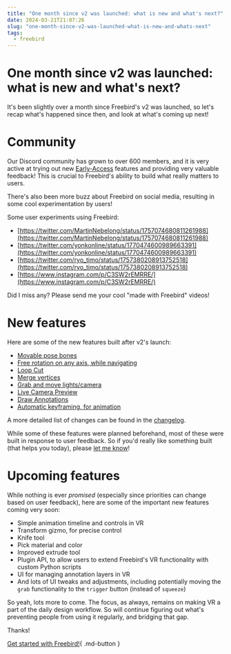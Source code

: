 ```yaml
---
title: "One month since v2 was launched: what is new and what's next?"
date: 2024-03-21T21:07:26
slug: "one-month-since-v2-was-launched-what-is-new-and-whats-next"
tags:
  - freebird
---
```

# One month since v2 was launched: what is new and what's next?

It's been slightly over a month since Freebird's v2 was launched, so let's recap what's happened since then, and look at what's coming up next!

# Community
Our Discord community has grown to over 600 members, and it is very active at trying out new [Early-Access](https://freebirdxr.com/docs/early-access/) features and providing very valuable feedback! This is crucial to Freebird's ability to build what really matters to users.

There's also been more buzz about Freebird on social media, resulting in some cool experimentation by users!

Some user experiments using Freebird:

* [https://twitter.com/MartinNebelong/status/1757074680811261988](https://twitter.com/MartinNebelong/status/1757074680811261988)
* [https://twitter.com/yonkonline/status/1770474600989663391](https://twitter.com/yonkonline/status/1770474600989663391)
* [https://twitter.com/ryo_timo/status/1757380208913752518](https://twitter.com/ryo_timo/status/1757380208913752518)
* [https://www.instagram.com/p/C3SW2rEMRRE/](https://www.instagram.com/p/C3SW2rEMRRE/)

Did I miss any? Please send me your cool "made with Freebird" videos!

# New features
Here are some of the new features built after v2's launch:

* [Movable pose bones](https://twitter.com/freebirdxr/status/1770783846381826493)
* [Free rotation on any axis, while navigating](https://freebirdxr.com/docs/navigate/#lock-z-axis-rotation)
* [Loop Cut](https://freebirdxr.com/docs/edit/loopcut/)
* [Merge vertices](https://freebirdxr.com/docs/edit/merge/)
* [Grab and move lights/camera](https://twitter.com/freebirdxr/status/1767078306795631000)
* [Live Camera Preview](https://freebirdxr.com/docs/camera-preview/)
* [Draw Annotations](https://freebirdxr.com/docs/draw/strokes/#draw-annotations)
* [Automatic keyframing, for animation](https://freebirdxr.com/docs/auto-keyframe/)

A more detailed list of changes can be found in the [changelog](https://freebirdxr.com/releases/changelog/).

While some of these features were planned beforehand, most of these were built in response to user feedback. So if you'd really like something built (that helps you today), please [let me know](https://discord.gg/X6B4ZYEWSS)!

# Upcoming features
While nothing is ever *promised* (especially since priorities can change based on user feedback), here are some of the important new features coming very soon:

* Simple animation timeline and controls in VR
* Transform gizmo, for precise control
* Knife tool
* Pick material and color
* Improved extrude tool
* Plugin API, to allow users to extend Freebird's VR functionality with custom Python scripts
* UI for managing annotation layers in VR
* And lots of UI tweaks and adjustments, including potentially moving the `grab` functionality to the `trigger` button (instead of `squeeze`)

So yeah, lots more to come. The focus, as always, remains on making VR a part of the daily design workflow. So will continue figuring out what's preventing people from using it regularly, and bridging that gap.

Thanks!

[Get started with Freebird!](../../getting-started.md){ .md-button }